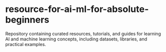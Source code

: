 # resource-for-ai-ml-for-absolute-beginners
Repository containing curated resources, tutorials, and guides for learning AI and machine learning concepts, including datasets, libraries, and practical examples.

